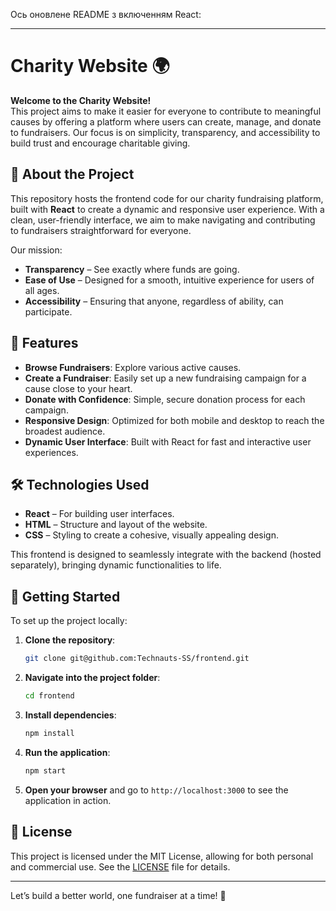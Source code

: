 Ось оновлене README з включенням React:

---

# Charity Website 🌍

**Welcome to the Charity Website!**  
This project aims to make it easier for everyone to contribute to meaningful causes by offering a platform where users can create, manage, and donate to fundraisers. Our focus is on simplicity, transparency, and accessibility to build trust and encourage charitable giving.

## 🎯 About the Project

This repository hosts the frontend code for our charity fundraising platform, built with **React** to create a dynamic and responsive user experience. With a clean, user-friendly interface, we aim to make navigating and contributing to fundraisers straightforward for everyone.

Our mission:
- **Transparency** – See exactly where funds are going.
- **Ease of Use** – Designed for a smooth, intuitive experience for users of all ages.
- **Accessibility** – Ensuring that anyone, regardless of ability, can participate.

## 🌟 Features

- **Browse Fundraisers**: Explore various active causes.
- **Create a Fundraiser**: Easily set up a new fundraising campaign for a cause close to your heart.
- **Donate with Confidence**: Simple, secure donation process for each campaign.
- **Responsive Design**: Optimized for both mobile and desktop to reach the broadest audience.
- **Dynamic User Interface**: Built with React for fast and interactive user experiences.

## 🛠️ Technologies Used

- **React** – For building user interfaces.
- **HTML** – Structure and layout of the website.
- **CSS** – Styling to create a cohesive, visually appealing design.

This frontend is designed to seamlessly integrate with the backend (hosted separately), bringing dynamic functionalities to life.

## 🚀 Getting Started

To set up the project locally:

1. **Clone the repository**:
   ```bash
   git clone git@github.com:Technauts-SS/frontend.git
   ```
2. **Navigate into the project folder**:
   ```bash
   cd frontend
   ```
3. **Install dependencies**:
   ```bash
   npm install
   ```
4. **Run the application**:
   ```bash
   npm start
   ```
5. **Open your browser** and go to `http://localhost:3000` to see the application in action.

## 📄 License

This project is licensed under the MIT License, allowing for both personal and commercial use. See the [LICENSE](./LICENSE) file for details.

---

Let’s build a better world, one fundraiser at a time! 🌱